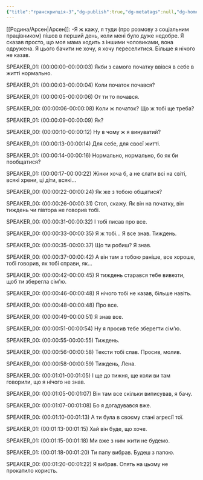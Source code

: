 ```yaml
---
{"title":"транскрипція-3","dg-publish":true,"dg-metatags":null,"dg-home":null,"permalink":"/transkripcziyi/transkripcziya-3/","dgPassFrontmatter":true,"noteIcon":""}
---
```




[[Родина/Арсен\|Арсен]]:
-Я ж кажу, я туди (про розмову з соціальним працівником) пішов в перший день, коли мені було дуже недобре. Я сказав просто, що моя мама ходить з іншими чоловиками, вона одружена. Я цього бачити не хочу, я хочу переселитися. Більше я нічого не казав. 

SPEAKER_01:
(00:00:00-00:00:03)  Якби з самого початку ввівся в себе в житті нормально.

SPEAKER_01:
(00:00:03-00:00:04)  Коли початок почався?

SPEAKER_01:
(00:00:05-00:00:06)  От ти то почався.

SPEAKER_00:
(00:00:06-00:00:08)  Коли ж початок? Що ж тобі ще треба?

SPEAKER_01:
(00:00:09-00:00:09)  Як?

SPEAKER_00:
(00:00:10-00:00:12)  Ну в чому ж я винуватий?

SPEAKER_01:
(00:00:13-00:00:14)  Для себе, для своєї житті.

SPEAKER_01:
(00:00:14-00:00:16)  Нормально, нормально, бо як би пообщатися?

SPEAKER_01:
(00:00:17-00:00:22)  Жінки хоча б, а не слати всі на світі, всякі хрени, ці діти, всякі...

SPEAKER_00:
(00:00:22-00:00:24)  Як же з тобою общатися?

SPEAKER_00:
(00:00:26-00:00:31)  Стоп, скажу. Як він на початку, він тиждень чи півтора не говорив тобі.

SPEAKER_00:
(00:00:31-00:00:32)  І тобі писав про все.

SPEAKER_00:
(00:00:33-00:00:35)  Я ж тобі... Я все знав. Тиждень.

SPEAKER_00:
(00:00:35-00:00:37)  Що ти робиш? Я знав.

SPEAKER_00:
(00:00:37-00:00:42)  А він там з тобою раніше, все хороше, тобі говорив, як тобі справи, як...

SPEAKER_00:
(00:00:42-00:00:45)  Я тиждень старався тебе вивезти, щоб ти зберегла сім'ю.

SPEAKER_00:
(00:00:46-00:00:48)  Я нічого тобі не казав, більше навіть.

SPEAKER_00:
(00:00:48-00:00:48)  Про все.

SPEAKER_00:
(00:00:49-00:00:51)  Я знав все.

SPEAKER_00:
(00:00:51-00:00:54)  Ну я просив тебе зберегти сім'ю.

SPEAKER_00:
(00:00:55-00:00:55)  Тиждень.

SPEAKER_00:
(00:00:56-00:00:58)  Тексти тобі слав. Просив, молив.

SPEAKER_00:
(00:00:58-00:00:59)  Тиждень, Лена.

SPEAKER_00:
(00:01:01-00:01:05)  І ще до тижня, ще коли ви там говорили, що я нічого не знав.

SPEAKER_00:
(00:01:05-00:01:07)  Він там все скільки виписував, я бачу.

SPEAKER_00:
(00:01:07-00:01:08)  Бо я догадувався вже.

SPEAKER_00:
(00:01:10-00:01:13)  А ти була в своєму стані агресії тої.

SPEAKER_01:
(00:01:13-00:01:15)  Хай він буде, що хоче.

SPEAKER_01:
(00:01:15-00:01:18)  Ми вже з ним жити не будемо.

SPEAKER_01:
(00:01:18-00:01:20)  Ти папу вибрав. Будеш з папою.

SPEAKER_00:
(00:01:20-00:01:22)  Я вибрав. Опять на цьому не прокатило користь.

